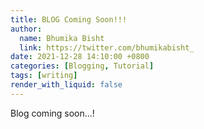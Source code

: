 ```yaml
---
title: BLOG Coming Soon!!!
author:
  name: Bhumika Bisht
  link: https://twitter.com/bhumikabisht_
date: 2021-12-28 14:10:00 +0800
categories: [Blogging, Tutorial]
tags: [writing]
render_with_liquid: false
---
```


Blog coming soon...!
